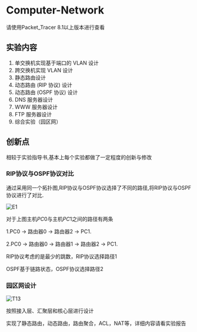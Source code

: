 # Computer-Network

请使用Packet_Tracer 8.1以上版本进行查看

## 实验内容
1. 单交换机实现基于端口的 VLAN 设计
2. 跨交换机实现 VLAN 设计
3. 静态路由设计
4. 动态路由 (RIP 协议) 设计
5. 动态路由 (OSPF 协议) 设计
6. DNS 服务器设计
7. WWW 服务器设计
8. FTP 服务器设计
9. 综合实验（园区网）

## 创新点
相较于实验指导书,基本上每个实验都做了一定程度的创新与修改

### RIP协议与OSPF协议对比

通过采用同一个拓扑图,RIP协议与OSPF协议选择了不同的路径,将RIP协议与OSPF协议进行了对比.

![E1](https://user-images.githubusercontent.com/58097859/162116744-5698de3f-d4d7-41f2-9a65-5ed7ad9474d9.png)

对于上图主机$PC0$与主机$PC1$之间的路径有两条

1.PC0 → 路由器0 → 路由器2 → PC1.

2.PC0 → 路由器0 → 路由器1 → 路由器2 → PC1.

RIP协议考虑的是最少的跳数，RIP协议选择路径1

OSPF基于链路状态，OSPF协议选择路径2

### 园区网设计

![T13](https://user-images.githubusercontent.com/58097859/162153499-3cebb0c0-c24a-466e-88d4-f16f0487f204.png)


按照接入层、汇聚层和核心层进行设计

实现了静态路由，动态路由，路由聚合，ACL，NAT等，详细内容请看实验报告
